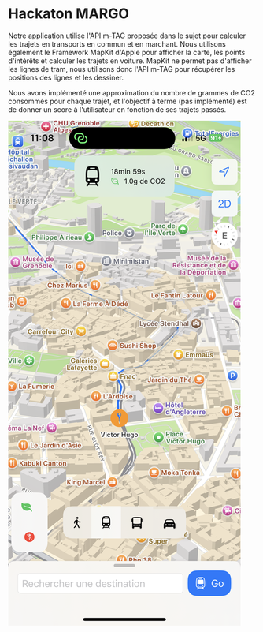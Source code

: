 # Hackaton MARGO

Notre application utilise l'API m-TAG proposée dans le sujet pour calculer les trajets en transports en commun et en marchant.
Nous utilisons également le Framework MapKit d'Apple pour afficher la carte, les points d'intérêts et calculer les trajets en voiture.
MapKit ne permet pas d'afficher les lignes de tram, nous utilisons donc l'API m-TAG pour récupérer les positions des lignes et les dessiner.

Nous avons implémenté une approximation du nombre de grammes de CO2 consommés pour chaque trajet, et l'objectif à terme (pas implémenté) est de
donner un score à l'utilisateur en fonction de ses trajets passés.

![demo](IMG_4427.PNG)

